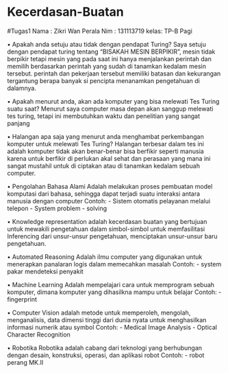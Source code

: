 # Kecerdasan-Buatan
#Tugas1
Nama : Zikri Wan Perala
Nim  : 131113719
kelas: TP-B Pagi

•	Apakah anda setuju atau tidak dengan pendapat Turing?
Saya setuju dengan pendapat turing tentang  “BISAKAH MESIN BERPIKIR”, mesin tidak berpikir tetapi mesin yang pada saat ini hanya menjalankan perintah dan memilih berdasarkan perintah  yang sudah di tanamkan kedalam mesin tersebut. perintah dan pekerjaan tersebut memiliki batasan dan kekurangan tergantung berapa banyak si pencipta  menanamkan pengetahuan di dalamnya.

•	Apakah menurut anda, akan ada komputer yang bisa melewati Tes Turing suatu saat?
Menurut saya computer masa depan akan sanggup melewati tes turing, tetapi ini membutuhkan waktu dan penelitian yang sangat panjang 

•	Halangan apa saja yang menurut anda menghambat perkembangan komputer untuk melewati Tes Turing?
Halangan terbesar dalam tes ini adalah komputer tidak akan benar-benar bisa berfikir seperti manusia karena untuk berfikir di perlukan akal sehat dan perasaan yang mana ini sangat mustahil untuk  di ciptakan atau di tanamkan kedalam sebuah computer.

•	Pengolahan Bahasa Alami 
Adalah melakukan proses pembuatan model komputasi dari bahasa, sehingga dapat terjadi suatu interaksi antara manusia dengan computer
Contoh:       - 	Sistem otomatis pelayanan melalui telepon
              -	System problem - solving

•	Knowledge representation 
adalah kecerdasan buatan yang bertujuan untuk mewakili pengetahuan dalam simbol-simbol untuk memfasilitasi Inferencing dari unsur-unsur pengetahuan, menciptakan unsur-unsur baru pengetahuan.

•	Automated Reasoning 
Adalah ilmu computer yang digunakan untuk menerapkan panalaran logis dalam memecahkan masalah
Contoh:     -	system pakar mendeteksi penyakit

•	Machine Learning 
Adalah mempelajari cara untuk memprogram sebuah komputer, dimana komputer yang dihasilkna mampu untuk belajar
Contoh:     -	fingerprint

•	Computer Vision
adalah  metode untuk memperoleh, mengolah, menganalisis, data dimensi tinggi dari dunia nyata untuk menghasilkan informasi numerik atau symbol
Contoh:     -	Medical Image Analysis
            -	Optical Character Recognition

•	Robotika 
Robotika adalah cabang dari teknologi yang berhubungan dengan desain, konstruksi, operasi, dan aplikasi robot
Contoh:     -	robot perang MK.II







